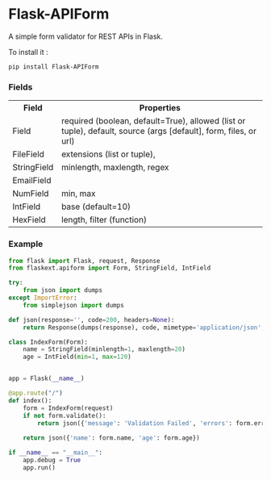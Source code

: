 Flask-APIForm
=============

A simple form validator for REST APIs in Flask.

To install it :

    pip install Flask-APIForm
    
    
### Fields ###
<table>
  <tr>
    <th>Field</th>
    <th>Properties</th>
  </tr>
  <tr>
    <td>Field</td>
    <td>required (boolean, default=True), allowed (list or tuple), default, source (args [default], form, files, or url)</td>
  </tr>
  <tr>
    <td>FileField</td>
    <td>extensions (list or tuple), </td>
  </tr>
  <tr>
    <td>StringField</td>
    <td>minlength, maxlength, regex</td>
  </tr>
  <tr>
    <td>EmailField</td>
    <td> </td>
  </tr>
  <tr>
    <td>NumField</td>
    <td>min, max</td>
  </tr>
  <tr>
    <td>IntField</td>
    <td>base (default=10)</td>
  </tr>
  <tr>
    <td>HexField</td>
    <td>length, filter (function)</td>
  </tr>
</table>


### Example ###

```python
from flask import Flask, request, Response
from flaskext.apiform import Form, StringField, IntField

try:
	from json import dumps
except ImportError:
	from simplejson import dumps

def json(response='', code=200, headers=None):
	return Response(dumps(response), code, mimetype='application/json', headers=headers)

class IndexForm(Form):
	name = StringField(minlength=1, maxlength=20)
	age = IntField(min=1, max=120)


app = Flask(__name__)

@app.route("/")
def index():
	form = IndexForm(request)
	if not form.validate():
		return json({'message': 'Validation Failed', 'errors': form.errors}, 422)
		
	return json({'name': form.name, 'age': form.age})

if __name__ == "__main__":
	app.debug = True
	app.run()
```
